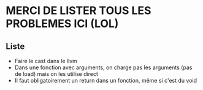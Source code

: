 # MERCI DE LISTER TOUS LES PROBLEMES ICI (LOL)


## Liste

- Faire le cast dans le llvm
- Dans une fonction avec arguments, on charge pas les arguments (pas de load) mais on les utilise direct
- Il faut obligatoirement un return dans un fonction, même si c'est du void